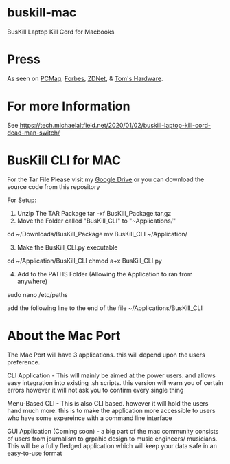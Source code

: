 # buskill-mac
BusKill Laptop Kill Cord for Macbooks

# Press

As seen on [PCMag](https://www.forbes.com/sites/daveywinder/2020/01/03/this-20-usb-cable-is-a-dead-mans-switch-for-your-linux-laptop/), [Forbes](https://www.pcmag.com/news/372806/programmers-usb-cable-can-kill-laptop-if-machine-is-yanked), [ZDNet](https://www.zdnet.com/article/new-usb-cable-kills-your-linux-laptop-if-stolen-in-a-public-place/), & [Tom's Hardware](https://www.tomshardware.com/news/the-buskill-usb-cable-secures-your-laptop-against-thieves).

# For more Information

See https://tech.michaelaltfield.net/2020/01/02/buskill-laptop-kill-cord-dead-man-switch/

# BusKill CLI for MAC

For the Tar File Please visit my [Google Drive](https://drive.google.com/file/d/1B7MakNrxXJQUI3989Z1r8iHH7cX1L6Q7/view?usp=sharing)
or you can download the source code from this repository 

For Setup:
1. Unzip The TAR Package 
tar -xf BusKill_Package.tar.gz
2. Move the Folder called "BusKill_CLI" to "~Applications/"

cd ~/Downloads/BusKill_Package
mv BusKill_CLI ~/Application/

3. Make the BusKill_CLI.py executable 

cd ~/Application/BusKill_CLI
chmod a+x BusKill_CLI.py 

4. Add to the PATHS Folder (Allowing the Application to ran from anywhere) 

sudo nano /etc/paths

add the following line to the end of the file
~/Applications/BusKill_CLI

# About the Mac Port 

The Mac Port will have 3 applications. this will depend upon the users preference. 

CLI Application - This will mainly be aimed at the power users. and allows easy integration into existing .sh scripts. this version will warn you of certain errors however it will not ask you to confirm every single thing 

Menu-Based CLI - This is also CLI based. however it will hold the users hand much more. this is to make the application more accessible to users who have some expereince with a command line interface 

GUI Application (Coming soon) - a big part of the mac community consists of users from journalism to grpahic design to music engineers/ musicians. This will be a fully fledged application which will keep your data safe in an easy-to-use format 
